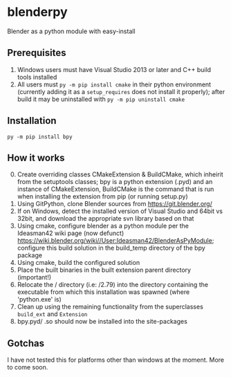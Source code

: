 # blenderpy
Blender as a python module with easy-install

## Prerequisites

1) Windows users must have Visual Studio 2013 or later and C++ build tools installed
2) All users must `py -m pip install cmake` in their python environment (currently adding it as a `setup_requires` does not install it properly); after build it may be uninstalled with `py -m pip uninstall cmake`

## Installation

`py -m pip install bpy`

## How it works

0) Create overriding classes CMakeExtension & BuildCMake, which inheirit from the setuptools classes; bpy is a python extension (.pyd) and an instance of CMakeExtension, BuildCMake is the command that is run when installing the extension from pip (or running setup.py)
1) Using GitPython, clone Blender sources from https://git.blender.org/
2) If on Windows, detect the installed version of Visual Studio and 64bit vs 32bit, and download the appropriate svn library based on that
3) Using cmake, configure blender as a python module per the Ideasman42 wiki page (now defunct) https://wiki.blender.org/wiki//User:Ideasman42/BlenderAsPyModule; configure this build solution in the build_temp directory of the bpy package
4) Using cmake, build the configured solution
5) Place the built binaries in the built extension parent directory (important!)
6) Relocate the /<Version> directory (i.e: /2.79) into the directory containing the executable from which this installation was spawned (where 'python.exe' is)
7) Clean up using the remaining functionality from the superclasses `build_ext` and `Extension`
8) bpy.pyd/ .so should now be installed into the site-packages

## Gotchas

I have not tested this for platforms other than windows at the moment. More to come soon.
